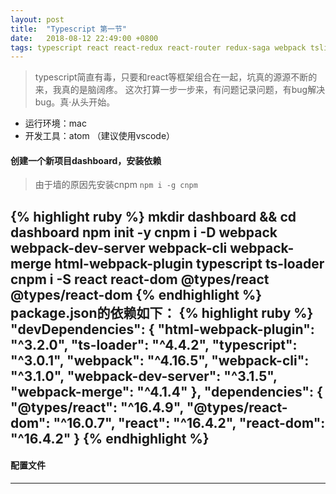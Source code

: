 ```yaml
---
layout: post
title:  "Typescript 第一节"
date:   2018-08-12 22:49:00 +0800
tags: typescript react react-redux react-router redux-saga webpack tslint
---
```


> typescript简直有毒，只要和react等框架组合在一起，坑真的源源不断的来，我真的是脑阔疼。
这次打算一步一步来，有问题记录问题，有bug解决bug。真·从头开始。

- 运行环境：mac
- 开发工具：atom （建议使用vscode）

#### 创建一个新项目dashboard，安装依赖
> 由于墙的原因先安装cnpm ``npm i -g cnpm``

{% highlight ruby %}
mkdir dashboard && cd dashboard
npm init -y
cnpm i -D webpack webpack-dev-server webpack-cli webpack-merge html-webpack-plugin typescript ts-loader
cnpm i -S react react-dom @types/react @types/react-dom
{% endhighlight %}
package.json的依赖如下：
{% highlight ruby %}
"devDependencies": {
  "html-webpack-plugin": "^3.2.0",
  "ts-loader": "^4.4.2",
  "typescript": "^3.0.1",
  "webpack": "^4.16.5",
  "webpack-cli": "^3.1.0",
  "webpack-dev-server": "^3.1.5",
  "webpack-merge": "^4.1.4"
},
"dependencies": {
  "@types/react": "^16.4.9",
  "@types/react-dom": "^16.0.7",
  "react": "^16.4.2",
  "react-dom": "^16.4.2"
}
{% endhighlight %}
---
#### 配置文件















------
